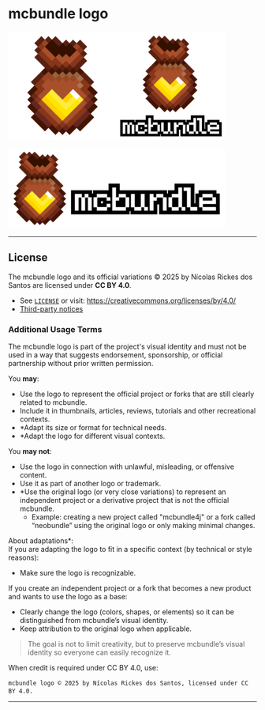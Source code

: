 # mcbundle logo

<img src="./color/icon.svg" alt="mcbundle bundle only logo (icon)" height="220"><img src="./color/logo_vertical.svg" alt="mcbundle vertical logo" height="220">

<img src="./color/logo_horizontal.svg" alt="mcbundle horizontal logo" width="440">

--------------------------------------------------------------------------------

## License

The mcbundle logo and its official variations © 2025 by Nícolas Rickes dos Santos are licensed under **CC BY 4.0**.

- See [`LICENSE`](./LICENSE) or visit: https://creativecommons.org/licenses/by/4.0/
- [Third-party notices](./THIRD_PARTY.md)

### Additional Usage Terms

The mcbundle logo is part of the project's visual identity and must not be used in a way that suggests endorsement, sponsorship, or official partnership without prior written permission.

You **may**:
- Use the logo to represent the official project or forks that are still clearly related to mcbundle.
- Include it in thumbnails, articles, reviews, tutorials and other recreational contexts.
- *Adapt its size or format for technical needs.
- *Adapt the logo for different visual contexts.

You **may not**:
- Use the logo in connection with unlawful, misleading, or offensive content.
- Use it as part of another logo or trademark.
- *Use the original logo (or very close variations) to represent an independent project or a derivative project that is not the official mcbundle.
  - Example: creating a new project called "mcbundle4j" or a fork called “neobundle” using the original logo or only making minimal changes.

About adaptations*:  
If you are adapting the logo to fit in a specific context (by technical or style reasons):
- Make sure the logo is recognizable.

If you create an independent project or a fork that becomes a new product
and wants to use the logo as a base:
- Clearly change the logo (colors, shapes, or elements) so it can be distinguished from mcbundle’s visual identity.
- Keep attribution to the original logo when applicable.

> The goal is not to limit creativity, but to preserve mcbundle’s visual identity so everyone can easily recognize it.

When credit is required under CC BY 4.0, use:

```
mcbundle logo © 2025 by Nícolas Rickes dos Santos, licensed under CC BY 4.0.
```

--------------------------------------------------------------------------------------